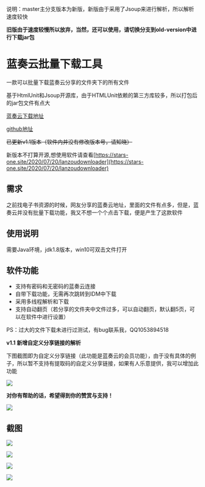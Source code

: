 说明：master主分支版本为新版，新版由于采用了Jsoup来进行解析，所以解析速度较快

**旧版由于速度较慢所以放弃，当然，还可以使用，请切换分支到old-version中进行下载jar包**
# 蓝奏云批量下载工具
一款可以批量下载蓝奏云分享的文件夹下的所有文件

基于HtmlUnit和Jsoup开源库，由于HTMLUnit依赖的第三方库较多，所以打包后的jar包文件有点大

[蓝奏云下载地址](https://www.lanzous.com/b0cpwdmrc)

[github地址](https://github.com/Stars-One/LanzouDownloader)

~~已更新v1.1版本（软件内并没有修改版本号，请知晓）~~

新版本不打算开源,想使用软件请查看[https://stars-one.site/2020/07/20/lanzoudownloader](https://stars-one.site/2020/07/20/lanzoudownloader)

## 需求
之前找电子书资源的时候，网友分享的蓝奏云地址，里面的文件有点多，但是，蓝奏云并没有批量下载功能，我又不想一个个点击下载，便是产生了这款软件

## 使用说明
需要Java环境，jdk1.8版本，win10可双击文件打开
## 软件功能
- 支持有密码和无密码的蓝奏云连接
- 自带下载功能，无需再次跳转到IDM中下载
- 采用多线程解析和下载
- 支持自动翻页（若分享的文件夹中文件过多，可以自动翻页，默认翻5页，可以在软件中进行设置）

PS：过大的文件下载未进行过测试，有bug联系我，QQ1053894518

**v1.1 新增自定义分享链接的解析**

下图截图即为自定义分享链接（此功能是蓝奏云的会员功能），由于没有具体的例子，所以暂不支持有提取码的自定义分享链接，如果有人乐意提供，我可以增加此功能

![](https://img2020.cnblogs.com/blog/1210268/202003/1210268-20200311134101354-869792422.png)

**对你有帮助的话，希望得到你的赞赏与支持！**

![](https://img2018.cnblogs.com/blog/1210268/201906/1210268-20190610221153050-892061431.png)

## 截图
![](https://img2018.cnblogs.com/blog/1210268/202001/1210268-20200118183941480-1854744572.png)

![](https://img2018.cnblogs.com/blog/1210268/202001/1210268-20200118184027009-1031892218.png)

![](https://img2018.cnblogs.com/blog/1210268/202001/1210268-20200118184117720-1166218675.png)

![](https://img2018.cnblogs.com/blog/1210268/202001/1210268-20200118184210779-643145230.png)
